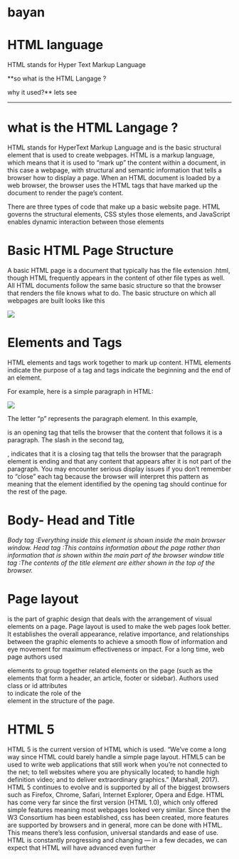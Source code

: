 # bayan

# HTML language

HTML stands for Hyper Text Markup Language

**so what is the HTML Langage ?

why it used?** lets see

___________

 # what is the HTML Langage ?

HTML stands for HyperText Markup Language and is the basic structural element that is used to create webpages. HTML is a markup language, which means that it is used to “mark up” the content within a document, in this case a webpage, with structural and semantic information that tells a browser how to display a page. When an HTML document is loaded by a web browser, the browser uses the HTML tags that have marked up the document to render the page’s content.

There are three types of code that make up a basic website page. HTML governs the structural elements, CSS styles those elements, and JavaScript enables dynamic interaction between those elements

# Basic HTML Page Structure

A basic HTML page is a document that typically has the file extension .html, though HTML frequently appears in the content of other file types as well. All HTML documents follow the same basic structure so that the browser that renders the file knows what to do. The basic structure on which all webpages are built looks like this

![](https://user-images.githubusercontent.com/79096538/109400922-30ed3d80-7954-11eb-83aa-53e09bab07c3.png)

# Elements and Tags

HTML elements and tags work together to mark up content. HTML elements indicate the purpose of a tag and tags indicate the beginning and the end of an element.

For example, here is a simple paragraph in HTML:

![](https://uploads-ssl.webflow.com/5cc48232d9da33f6d07f14bd/5ddb3628578bab4af7287c97_1*ZxkdCMWhlO0R576HsR61Nw.png)

The letter “p” represents the paragraph element. In this example, <p> is an opening tag that tells the browser that the content that follows it is a paragraph. The slash in the second tag, </p>, indicates that it is a closing tag that tells the browser that the paragraph element is ending and that any content that appears after it is not part of the paragraph. You may encounter serious display issues if you don’t remember to “close” each tag because the browser will interpret this pattern as meaning that the element identified by the opening tag should continue for the rest of the page.

# Body- Head and Title
*Body tag :Everything inside this element is shown inside the main browser window.*
*Head tag :This contains information about the page rather than information that is shown within the main part of the browser window*
*title tag :The contents of the title element are either shown in the top of the browser.*

# Page layout

is the part of graphic design that deals with the arrangement of visual elements on a page. Page layout is used to make the web pages look better. It establishes the overall appearance, relative importance, and relationships between the graphic elements to achieve a smooth flow of information and eye movement for maximum effectiveness or impact.
For a long time, web page authors used <div> elements to group together related elements on the page (such as the elements that form a header, an article, footer or sidebar). Authors used class or id attributes  
to indicate the role of the <div> element in the structure of the page.
 
 # HTML 5
HTML 5 is the current version of HTML which is used. “We’ve come a long way since HTML could barely handle a simple page layout. HTML5 can be used to write web applications that still work when you’re not connected to the net; to tell websites where you are physically located; to handle high definition video; and to deliver extraordinary graphics.” (Marshall, 2017). HTML 5 continues to evolve and is supported by all of the biggest browsers such as Firefox, Chrome, Safari, Internet Explorer, Opera and Edge.
HTML has come very far since the first version (HTML 1.0), which only offered simple features meaning most webpages looked very similar. Since then the W3 Consortium has been established, css has been created, more features are supported by browsers and in general, more can be done with HTML. This means there’s less confusion, universal standards and ease of use. HTML is constantly progressing and changing — in a few decades, we can expect that HTML will have advanced even further

